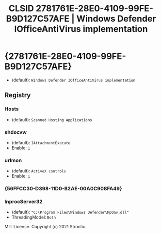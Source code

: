 ﻿---
title: "CLSID 2781761E-28E0-4109-99FE-B9D127C57AFE | Windows Defender IOfficeAntiVirus implementation"
excerpt: What is COM-Object CLSID 2781761E-28E0-4109-99FE-B9D127C57AFE?
---

# {2781761E-28E0-4109-99FE-B9D127C57AFE}

* (default): `Windows Defender IOfficeAntiVirus implementation`

## Registry


### Hosts

* (default): `Scanned Hosting Applications`

### shdocvw

* (default): `IAttachmentExecute`
* Enable: `1`

### urlmon

* (default): `ActiveX controls`
* Enable: `1`

### {56FFCC30-D398-11D0-B2AE-00A0C908FA49}


### InprocServer32

* (default): `"C:\Program Files\Windows Defender\MpOav.dll"`
* ThreadingModel: `Both`

MIT License. Copyright (c) 2021 Strontic.


